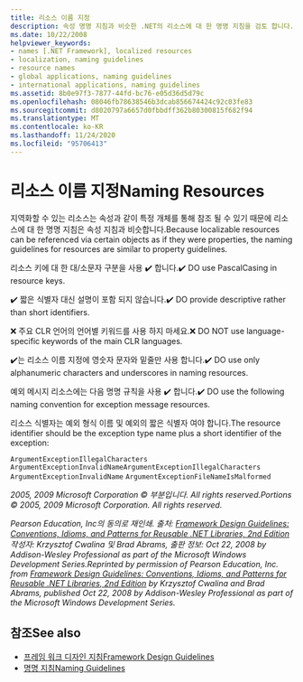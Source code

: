 ```yaml
---
title: 리소스 이름 지정
description: 속성 명명 지침과 비슷한 .NET의 리소스에 대 한 명명 지침을 검토 합니다.
ms.date: 10/22/2008
helpviewer_keywords:
- names [.NET Framework], localized resources
- localization, naming guidelines
- resource names
- global applications, naming guidelines
- international applications, naming guidelines
ms.assetid: 8b0e97f3-7877-44fd-bc76-e05d36d5d79c
ms.openlocfilehash: 08046fb78638546b3dcab856674424c92c03fe83
ms.sourcegitcommit: d8020797a6657d0fbbdff362b80300815f682f94
ms.translationtype: MT
ms.contentlocale: ko-KR
ms.lasthandoff: 11/24/2020
ms.locfileid: "95706413"
---
```

# <a name="naming-resources"></a><span data-ttu-id="9fa03-103">리소스 이름 지정</span><span class="sxs-lookup"><span data-stu-id="9fa03-103">Naming Resources</span></span>

<span data-ttu-id="9fa03-104">지역화할 수 있는 리소스는 속성과 같이 특정 개체를 통해 참조 될 수 있기 때문에 리소스에 대 한 명명 지침은 속성 지침과 비슷합니다.</span><span class="sxs-lookup"><span data-stu-id="9fa03-104">Because localizable resources can be referenced via certain objects as if they were properties, the naming guidelines for resources are similar to property guidelines.</span></span>

 <span data-ttu-id="9fa03-105">리소스 키에 대 한 대/소문자 구분을 사용 ✔️ 합니다.</span><span class="sxs-lookup"><span data-stu-id="9fa03-105">✔️ DO use PascalCasing in resource keys.</span></span>

 <span data-ttu-id="9fa03-106">✔️ 짧은 식별자 대신 설명이 포함 되지 않습니다.</span><span class="sxs-lookup"><span data-stu-id="9fa03-106">✔️ DO provide descriptive rather than short identifiers.</span></span>

 <span data-ttu-id="9fa03-107">❌ 주요 CLR 언어의 언어별 키워드를 사용 하지 마세요.</span><span class="sxs-lookup"><span data-stu-id="9fa03-107">❌ DO NOT use language-specific keywords of the main CLR languages.</span></span>

 <span data-ttu-id="9fa03-108">✔️는 리소스 이름 지정에 영숫자 문자와 밑줄만 사용 합니다.</span><span class="sxs-lookup"><span data-stu-id="9fa03-108">✔️ DO use only alphanumeric characters and underscores in naming resources.</span></span>

 <span data-ttu-id="9fa03-109">예외 메시지 리소스에는 다음 명명 규칙을 사용 ✔️ 합니다.</span><span class="sxs-lookup"><span data-stu-id="9fa03-109">✔️ DO use the following naming convention for exception message resources.</span></span>

 <span data-ttu-id="9fa03-110">리소스 식별자는 예외 형식 이름 및 예외의 짧은 식별자 여야 합니다.</span><span class="sxs-lookup"><span data-stu-id="9fa03-110">The resource identifier should be the exception type name plus a short identifier of the exception:</span></span>

 <span data-ttu-id="9fa03-111">`ArgumentExceptionIllegalCharacters` `ArgumentExceptionInvalidName`</span><span class="sxs-lookup"><span data-stu-id="9fa03-111">`ArgumentExceptionIllegalCharacters` `ArgumentExceptionInvalidName`</span></span>
 `ArgumentExceptionFileNameIsMalformed`

 <span data-ttu-id="9fa03-112">*2005, 2009 Microsoft Corporation © 부분입니다. All rights reserved.*</span><span class="sxs-lookup"><span data-stu-id="9fa03-112">*Portions © 2005, 2009 Microsoft Corporation. All rights reserved.*</span></span>

 <span data-ttu-id="9fa03-113">*Pearson Education, Inc의 동의로 재인쇄. 출처: [Framework Design Guidelines: Conventions, Idioms, and Patterns for Reusable .NET Libraries, 2nd Edition](https://www.informit.com/store/framework-design-guidelines-conventions-idioms-and-9780321545619) 작성자: Krzysztof Cwalina 및 Brad Abrams, 출판 정보: Oct 22, 2008 by Addison-Wesley Professional as part of the Microsoft Windows Development Series.*</span><span class="sxs-lookup"><span data-stu-id="9fa03-113">*Reprinted by permission of Pearson Education, Inc. from [Framework Design Guidelines: Conventions, Idioms, and Patterns for Reusable .NET Libraries, 2nd Edition](https://www.informit.com/store/framework-design-guidelines-conventions-idioms-and-9780321545619) by Krzysztof Cwalina and Brad Abrams, published Oct 22, 2008 by Addison-Wesley Professional as part of the Microsoft Windows Development Series.*</span></span>

## <a name="see-also"></a><span data-ttu-id="9fa03-114">참조</span><span class="sxs-lookup"><span data-stu-id="9fa03-114">See also</span></span>

- [<span data-ttu-id="9fa03-115">프레임 워크 디자인 지침</span><span class="sxs-lookup"><span data-stu-id="9fa03-115">Framework Design Guidelines</span></span>](index.md)
- [<span data-ttu-id="9fa03-116">명명 지침</span><span class="sxs-lookup"><span data-stu-id="9fa03-116">Naming Guidelines</span></span>](naming-guidelines.md)
